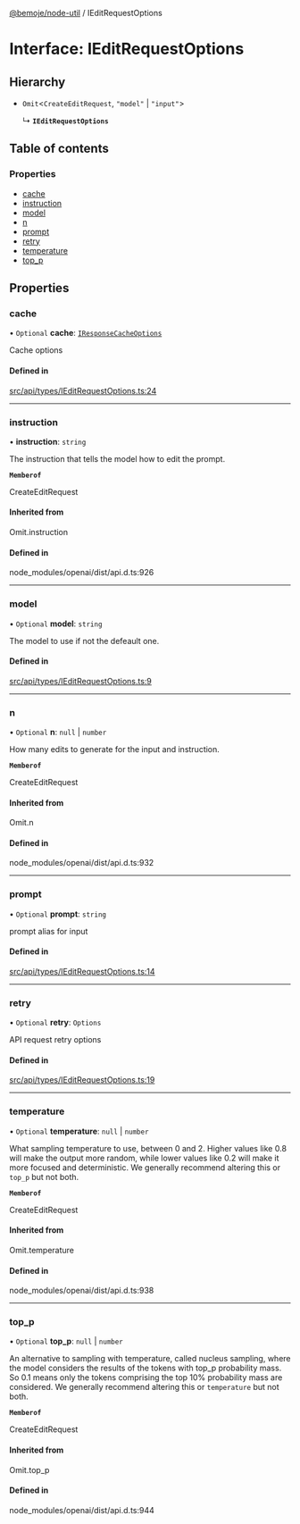[@bemoje/node-util](/docs/index.md) / IEditRequestOptions

# Interface: IEditRequestOptions

## Hierarchy

- `Omit`<`CreateEditRequest`, ``"model"`` \| ``"input"``\>

  ↳ **`IEditRequestOptions`**

## Table of contents

### Properties

- [cache](/docs/interfaces/IEditRequestOptions.md#cache)
- [instruction](/docs/interfaces/IEditRequestOptions.md#instruction)
- [model](/docs/interfaces/IEditRequestOptions.md#model)
- [n](/docs/interfaces/IEditRequestOptions.md#n)
- [prompt](/docs/interfaces/IEditRequestOptions.md#prompt)
- [retry](/docs/interfaces/IEditRequestOptions.md#retry)
- [temperature](/docs/interfaces/IEditRequestOptions.md#temperature)
- [top\_p](/docs/interfaces/IEditRequestOptions.md#top_p)

## Properties

### cache

• `Optional` **cache**: [`IResponseCacheOptions`](/docs/interfaces/IResponseCacheOptions.md)

Cache options

#### Defined in

[src/api/types/IEditRequestOptions.ts:24](https://github.com/bemoje/bemoje-node-util/blob/ca2fc78/src/api/types/IEditRequestOptions.ts#L24)

___

### instruction

• **instruction**: `string`

The instruction that tells the model how to edit the prompt.

**`Memberof`**

CreateEditRequest

#### Inherited from

Omit.instruction

#### Defined in

node_modules/openai/dist/api.d.ts:926

___

### model

• `Optional` **model**: `string`

The model to use if not the defeault one.

#### Defined in

[src/api/types/IEditRequestOptions.ts:9](https://github.com/bemoje/bemoje-node-util/blob/ca2fc78/src/api/types/IEditRequestOptions.ts#L9)

___

### n

• `Optional` **n**: ``null`` \| `number`

How many edits to generate for the input and instruction.

**`Memberof`**

CreateEditRequest

#### Inherited from

Omit.n

#### Defined in

node_modules/openai/dist/api.d.ts:932

___

### prompt

• `Optional` **prompt**: `string`

prompt alias for input

#### Defined in

[src/api/types/IEditRequestOptions.ts:14](https://github.com/bemoje/bemoje-node-util/blob/ca2fc78/src/api/types/IEditRequestOptions.ts#L14)

___

### retry

• `Optional` **retry**: `Options`

API request retry options

#### Defined in

[src/api/types/IEditRequestOptions.ts:19](https://github.com/bemoje/bemoje-node-util/blob/ca2fc78/src/api/types/IEditRequestOptions.ts#L19)

___

### temperature

• `Optional` **temperature**: ``null`` \| `number`

What sampling temperature to use, between 0 and 2. Higher values like 0.8 will make the output more random, while lower values like 0.2 will make it more focused and deterministic.  We generally recommend altering this or `top_p` but not both.

**`Memberof`**

CreateEditRequest

#### Inherited from

Omit.temperature

#### Defined in

node_modules/openai/dist/api.d.ts:938

___

### top\_p

• `Optional` **top\_p**: ``null`` \| `number`

An alternative to sampling with temperature, called nucleus sampling, where the model considers the results of the tokens with top_p probability mass. So 0.1 means only the tokens comprising the top 10% probability mass are considered.  We generally recommend altering this or `temperature` but not both.

**`Memberof`**

CreateEditRequest

#### Inherited from

Omit.top\_p

#### Defined in

node_modules/openai/dist/api.d.ts:944
